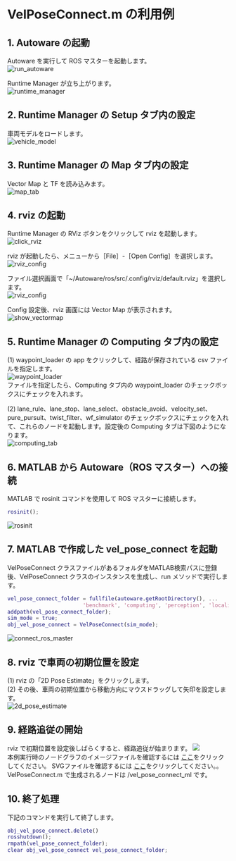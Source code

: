 # VelPoseConnect.m の利用例
## 1. Autoware の起動
Autoware を実行して ROS マスターを起動します。  
![run_autoware](../images/run_autoware.png)

Runtime Manager が立ち上がります。  
![runtime_manager](../images/runtime_manager.png)

## 2. Runtime Manager の Setup タブ内の設定
車両モデルをロードします。  
![vehicle_model](../images/setup_tab_load_vehicle_model.png)

## 3. Runtime Manager の Map タブ内の設定
Vector Map と TF を読み込みます。  
![map_tab](../images/map_tab_load_vectormap_tf.png)

## 4. rviz の起動
Runtime Manager の RViz ボタンをクリックして rviz を起動します。  
![click_rviz](../images/click_rviz.png)

rviz が起動したら、メニューから［File］-［Open Config］を選択します。  
![rviz_config](../images/rviz_file_open_config.png)  

ファイル選択画面で「~/Autoware/ros/src/.config/rviz/default.rviz」を選択します。  
![rviz_config](../images/choose_file_to_open.png)  

Config 設定後、rviz 画面には Vector Map が表示されます。  
![show_vectormap](../images/show_vectormap.png)

## 5. Runtime Manager の Computing タブ内の設定
(1) waypoint_loader の app をクリックして、経路が保存されている csv ファイルを指定します。  
![waypoint_loader](../images/waypoint_loader.png)  
ファイルを指定したら、Computing タブ内の waypoint_loader のチェックボックスにチェックを入れます。  

(2) lane_rule、lane_stop、lane_select、obstacle_avoid、velocity_set、pure_pursuit、twist_filter、wf_simulator のチェックボックスにチェックを入れて、これらのノードを起動します。設定後の Computing タブは下図のようになります。  
![computing_tab](images/vel_pose_connect/computing_tab.png)

## 6. MATLAB から Autoware（ROS マスター）への接続
MATLAB で rosinit コマンドを使用して ROS マスターに接続します。  
```MATLAB
rosinit();
```  
![rosinit](images/rosinit.png)

## 7. MATLAB で作成した vel_pose_connect を起動
VelPoseConnect クラスファイルがあるフォルダをMATLAB検索パスに登録後、VelPoseConnect クラスのインスタンスを生成し、run メソッドで実行します。  
```MATLAB
vel_pose_connect_folder = fullfile(autoware.getRootDirectory(), ...
                        'benchmark', 'computing', 'perception', 'localization', 'autoware_connector', 'vel_pose_connect');
addpath(vel_pose_connect_folder);
sim_mode = true;
obj_vel_pose_connect = VelPoseConnect(sim_mode);
```  
![connect_ros_master](images/vel_pose_connect/run_vel_pose_connect.png)
 
## 8. rviz で車両の初期位置を設定
(1) rviz の「2D Pose Estimate」をクリックします。  
(2) その後、車両の初期位置から移動方向にマウスドラッグして矢印を設定します。  
![2d_pose_estimate](images/2D_Pose_Estimate.png)

## 9. 経路追従の開始
rviz で初期位置を設定後しばらくすると、経路追従が始まります。
![](images/result_waypoint_follower.png)  
本例実行時のノードグラフのイメージファイルを確認するには
[ここ](images/vel_pose_connect/rosgraph.png)をクリックしてください。
SVGファイルを確認するには
[ここ](images/vel_pose_connect/rosgraph.svg)をクリックしてください。。
VelPoseConnect.m で生成されるノードは /vel_pose_connect_ml です。

## 10. 終了処理

下記のコマンドを実行して終了します。  
```MATLAB
obj_vel_pose_connect.delete()
rosshutdown();
rmpath(vel_pose_connect_folder);
clear obj_vel_pose_connect vel_pose_connect_folder;
```